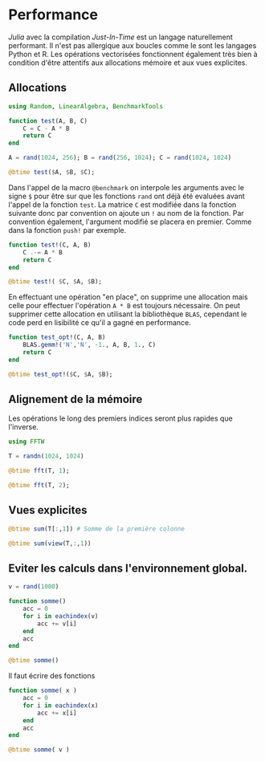 # Performance

*Julia* avec la compilation *Just-In-Time* est un langage naturellement performant. Il n'est pas allergique aux boucles comme le sont les langages Python et R. Les opérations vectorisées fonctionnent également très bien à condition d'être attentifs aux allocations mémoire et aux vues explicites.


## Allocations

```julia
using Random, LinearAlgebra, BenchmarkTools

function test(A, B, C)
    C = C - A * B
    return C
end

A = rand(1024, 256); B = rand(256, 1024); C = rand(1024, 1024)

@btime test($A, $B, $C);
```

Dans l'appel de la macro `@benchmark` on interpole les arguments avec le signe `$` pour être sur que les fonctions
    `rand` ont déjà été evaluées avant l'appel de la fonction `test`. La matrice `C` est modifiée dans la fonction suivante donc par convention on ajoute un `!` au nom de la fonction. Par convention également, l'argument modifié se placera en premier. Comme dans la fonction `push!` par exemple.

```julia
function test!(C, A, B)
    C .-= A * B
    return C
end

@btime test!( $C, $A, $B);
```

En effectuant une opération "en place", on supprime une allocation mais celle pour effectuer l'opération `A * B` est toujours nécessaire. On peut supprimer cette allocation en utilisant la bibliothèque `BLAS`, cependant le code perd en lisibilité ce qu'il a gagné en performance.

```julia
function test_opt!(C, A, B)
    BLAS.gemm!('N','N', -1., A, B, 1., C)
    return C
end

@btime test_opt!($C, $A, $B);
```

## Alignement de la mémoire

Les opérations le long des premiers indices seront plus rapides que l'inverse.

```julia
using FFTW

T = randn(1024, 1024)

@btime fft(T, 1);
```

```julia
@btime fft(T, 2);
```

## Vues explicites

```julia
@btime sum(T[:,1]) # Somme de la première colonne
```

```julia
@btime sum(view(T,:,1))  
```

## Eviter les calculs dans l'environnement global.

```julia
v = rand(1000)

function somme()
    acc = 0
    for i in eachindex(v) 
        acc += v[i]
    end
    acc
end

@btime somme()

```

Il faut écrire des fonctions

```julia
function somme( x )
    acc = 0
    for i in eachindex(x) 
        acc += x[i]
    end
    acc
end

@btime somme( v )
    
```

```julia

```
